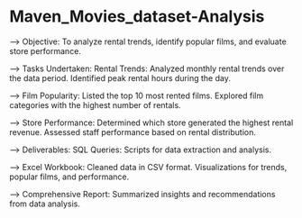 # Maven_Movies_dataset-Analysis

--> Objective:
To analyze rental trends, identify popular films, and evaluate store performance.

--> Tasks Undertaken:
Rental Trends:
Analyzed monthly rental trends over the data period.
Identified peak rental hours during the day.

--> Film Popularity:
Listed the top 10 most rented films.
Explored film categories with the highest number of rentals.

--> Store Performance:
Determined which store generated the highest rental revenue.
Assessed staff performance based on rental distribution.

--> Deliverables:
SQL Queries: Scripts for data extraction and analysis.

--> Excel Workbook:
Cleaned data in CSV format.
Visualizations for trends, popular films, and performance.

--> Comprehensive Report:
Summarized insights and recommendations from data analysis.
